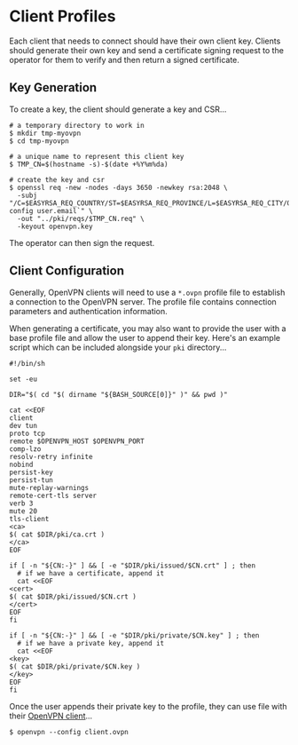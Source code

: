 # Client Profiles

Each client that needs to connect should have their own client key. Clients should generate their own key and send a certificate signing request to the operator for them to verify and then return a signed certificate.


## Key Generation

To create a key, the client should generate a key and CSR...

    # a temporary directory to work in
    $ mkdir tmp-myovpn
    $ cd tmp-myovpn

    # a unique name to represent this client key
    $ TMP_CN=$(hostname -s)-$(date +%Y%m%da)

    # create the key and csr
    $ openssl req -new -nodes -days 3650 -newkey rsa:2048 \
      -subj "/C=$EASYRSA_REQ_COUNTRY/ST=$EASYRSA_REQ_PROVINCE/L=$EASYRSA_REQ_CITY/O=$EASYRSA_REQ_ORG/OU=$EASYRSA_REQ_OU/CN=$TMP_CN/emailAddress=`git config user.email`" \
      -out "../pki/reqs/$TMP_CN.req" \
      -keyout openvpn.key

The operator can then sign the request.


## Client Configuration

Generally, OpenVPN clients will need to use a `*.ovpn` profile file to establish a connection to the OpenVPN server. The profile file contains connection parameters and authentication information.

When generating a certificate, you may also want to provide the user with a base profile file and allow the user to append their key. Here's an example script which can be included alongside your `pki` directory...

    #!/bin/sh

    set -eu

    DIR="$( cd "$( dirname "${BASH_SOURCE[0]}" )" && pwd )"

    cat <<EOF
    client
    dev tun
    proto tcp
    remote $OPENVPN_HOST $OPENVPN_PORT
    comp-lzo
    resolv-retry infinite
    nobind
    persist-key
    persist-tun
    mute-replay-warnings
    remote-cert-tls server
    verb 3
    mute 20
    tls-client
    <ca>
    $( cat $DIR/pki/ca.crt )
    </ca>
    EOF

    if [ -n "${CN:-}" ] && [ -e "$DIR/pki/issued/$CN.crt" ] ; then
      # if we have a certificate, append it
      cat <<EOF
    <cert>
    $( cat $DIR/pki/issued/$CN.crt )
    </cert>
    EOF
    fi

    if [ -n "${CN:-}" ] && [ -e "$DIR/pki/private/$CN.key" ] ; then
      # if we have a private key, append it
      cat <<EOF
    <key>
    $( cat $DIR/pki/private/$CN.key )
    </key>
    EOF
    fi

Once the user appends their private key to the profile, they can use file with their [OpenVPN client](client-software.md)...

    $ openvpn --config client.ovpn
